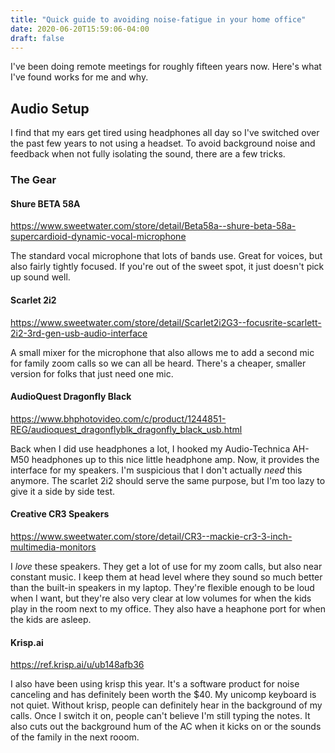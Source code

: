 ```yaml
---
title: "Quick guide to avoiding noise-fatigue in your home office"
date: 2020-06-20T15:59:06-04:00
draft: false
---
```


I've been doing remote meetings for roughly fifteen years now.  Here's what I've found works for me and why.

## Audio Setup

I find that my ears get tired using headphones all day so I've switched over the past few years to not using a headset.  To avoid background noise and feedback when not fully isolating the sound, there are a few tricks.

### The Gear

#### Shure BETA 58A

https://www.sweetwater.com/store/detail/Beta58a--shure-beta-58a-supercardioid-dynamic-vocal-microphone

The standard vocal microphone that lots of bands use. Great for voices, but also fairly tightly focused.  If you're out of the sweet spot, it just doesn't pick up sound well.

#### Scarlet 2i2

https://www.sweetwater.com/store/detail/Scarlet2i2G3--focusrite-scarlett-2i2-3rd-gen-usb-audio-interface

A small mixer for the microphone that also allows me to add a second mic for family zoom calls so we can all be heard.  There's a cheaper, smaller version for folks that just need one mic.

#### AudioQuest Dragonfly Black

https://www.bhphotovideo.com/c/product/1244851-REG/audioquest_dragonflyblk_dragonfly_black_usb.html

Back when I did use headphones a lot, I hooked my Audio-Technica AH-M50 headphones up to this nice little headphone amp.  Now, it provides the interface for my speakers.  I'm suspicious that I don't actually *need* this anymore.  The scarlet 2i2 should serve the same purpose, but I'm too lazy to give it a side by side test.

#### Creative CR3 Speakers

https://www.sweetwater.com/store/detail/CR3--mackie-cr3-3-inch-multimedia-monitors

I *love* these speakers.  They get a lot of use for my zoom calls, but also near constant music.  I keep them at head level where they sound so much better than the built-in speakers in my laptop.  They're flexible enough to be loud when I want, but they're also very clear at low volumes for when the kids play in the room next to my office.  They also have a heaphone port for when the kids are asleep.

#### Krisp.ai

https://ref.krisp.ai/u/ub148afb36

I also have been using krisp this year.  It's a software product for noise canceling and has definitely been worth the $40.  My unicomp keyboard is not quiet.  Without krisp, people can definitely hear in the background of my calls.  Once I switch it on, people can't believe I'm still typing the notes.  It also cuts out the background hum of the AC when it kicks on or the sounds of the family in the next rooom.  